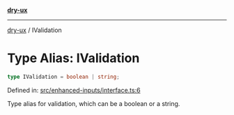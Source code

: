 [**dry-ux**](../README.md)

***

[dry-ux](../globals.md) / IValidation

# Type Alias: IValidation

```ts
type IValidation = boolean | string;
```

Defined in: [src/enhanced-inputs/interface.ts:6](https://github.com/navedr/dry-ux/blob/fa9fb1e7600855fffa8e3918bf7bfc6bfd8c02b5/src/enhanced-inputs/interface.ts#L6)

Type alias for validation, which can be a boolean or a string.
